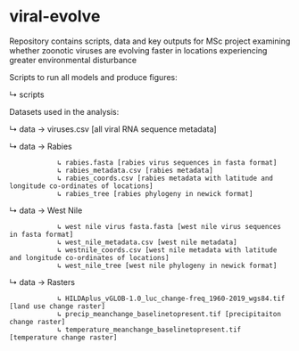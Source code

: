 # viral-evolve

Repository contains scripts, data and key outputs for MSc project examining whether zoonotic viruses are evolving faster in locations experiencing greater environmental disturbance

Scripts to run all models and produce figures:

↳ scripts

Datasets used in the analysis:

↳ data → viruses.csv [all viral RNA sequence metadata] 

↳ data → Rabies 

                ↳ rabies.fasta [rabies virus sequences in fasta format]
                ↳ rabies_metadata.csv [rabies metadata]
                ↳ rabies_coords.csv [rabies metadata with latitude and longitude co-ordinates of locations]
                ↳ rabies_tree [rabies phylogeny in newick format]
                

↳ data → West Nile 

                ↳ west nile virus fasta.fasta [west nile virus sequences in fasta format]
                ↳ west_nile_metadata.csv [west nile metadata]
                ↳ westnile_coords.csv [west nile metadata with latitude and longitude co-ordinates of locations]
                ↳ west_nile_tree [west nile phylogeny in newick format]

↳ data → Rasters

                ↳ HILDAplus_vGLOB-1.0_luc_change-freq_1960-2019_wgs84.tif [land use change raster]
                ↳ precip_meanchange_baselinetopresent.tif [precipitaiton change raster]
                ↳ temperature_meanchange_baselinetopresent.tif [temperature change raster]

